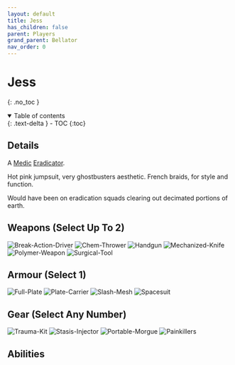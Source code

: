 ```yaml
---
layout: default
title: Jess
has_children: false
parent: Players
grand_parent: Bellator
nav_order: 0
---
```

# Jess
{: .no_toc }

<details open markdown="block">
  <summary>
    Table of contents
  </summary>
  {: .text-delta }
- TOC
{:toc}
</details>


## Details
A [Medic](Game/Medic) [Eradicator](Game/Blocks/Eradicator).

Hot pink jumpsuit, very ghostbusters aesthetic. French braids, for style and function.

Would have been on eradication squads clearing out decimated portions of earth.

## Weapons (Select Up To 2)
![Break-Action-Driver](Game/Blocks/Break-Action-Driver)
![Chem-Thrower](Game/Blocks/Chem-Thrower)
![Handgun](Game/Blocks/Handgun)
![Mechanized-Knife](Game/Blocks/Mechanized-Knife)
![Polymer-Weapon](Game/Blocks/Polymer-Weapon)
![Surgical-Tool](Game/Blocks/Surgical-Tool)

## Armour (Select 1)
![Full-Plate](Game/Blocks/Full-Plate)
![Plate-Carrier](Game/Blocks/Plate-Carrier)
![Slash-Mesh](Game/Blocks/Slash-Mesh)
![Spacesuit](Game/Blocks/Spacesuit)

## Gear (Select Any Number)
![Trauma-Kit](Game/Blocks/Trauma-Kit)
![Stasis-Injector](Game/Blocks/Stasis-Injector)
![Portable-Morgue](Game/Blocks/Portable-Morgue)
![Painkillers](Game/Blocks/Painkillers)

## Abilities

